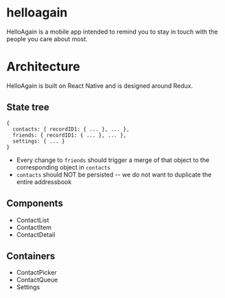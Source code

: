 # helloagain

HelloAgain is a mobile app intended to remind you to stay in touch with the
people you care about most.

# Architecture

HelloAgain is built on React Native and is designed around Redux.

## State tree

```
{
  contacts: { recordID1: { ... }, ... },
  friends: { recordID1: { ... }, ... },
  settings: { ... }
}
```

* Every change to `friends` should trigger a merge of that object to the corresponding object in `contacts`
* `contacts` should NOT be persisted -- we do not want to duplicate the entire addressbook

## Components

* ContactList
* ContactItem
* ContactDetail

## Containers

* ContactPicker
* ContactQueue
* Settings
